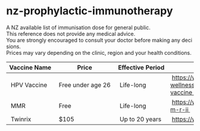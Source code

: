 # nz-prophylactic-immunotherapy
A NZ available list of immunisation dose for general public.
This reference does not provide any medical advice. 
You are strongly encouraged to consult your doctor before making any decisions.
Prices may vary depending on the clinic, region and your health conditions.

| Vaccine Name | Price | Effective Period | URL |
| --- | --- | --- | --- |
| HPV Vaccine| Free under age 26 | Life-long | https://www.health.govt.nz/our-work/preventative-health-wellness/immunisation/hpv-immunisation-programme/hpv-vaccine |
| MMR | Free | Life-long | https://www.immune.org.nz/vaccines/available-vaccines/m-m-r-ii |
| Twinrix | $105 | Up to 20 years | https://www.medsafe.govt.nz/profs/Datasheet/t/Twinrixinj.pdf |

